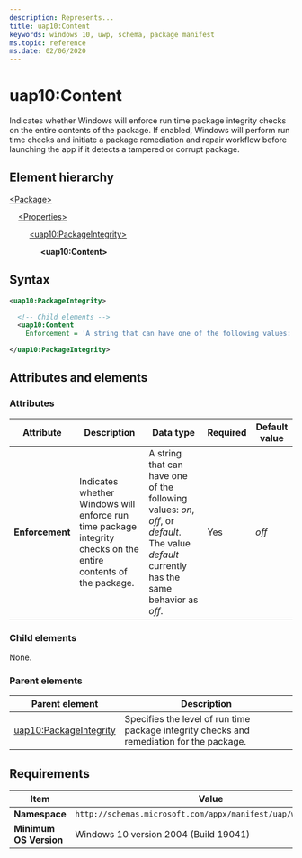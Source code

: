 ```yaml
---
description: Represents...
title: uap10:Content
keywords: windows 10, uwp, schema, package manifest
ms.topic: reference
ms.date: 02/06/2020
---
```


# uap10:Content

Indicates whether Windows will enforce run time package integrity checks on the entire contents of the package. If enabled, Windows will perform run time checks and initiate a package remediation and repair workflow before launching the app if it detects a tampered or corrupt package.

## Element hierarchy

[\<Package\>](element-package.md)

&nbsp;&nbsp;&nbsp;&nbsp;[\<Properties\>](element-properties.md)

&nbsp;&nbsp;&nbsp;&nbsp; &nbsp;&nbsp;&nbsp;&nbsp;[\<uap10:PackageIntegrity\>](element-uap10-packageintegrity.md)

&nbsp;&nbsp;&nbsp;&nbsp; &nbsp;&nbsp;&nbsp;&nbsp; &nbsp;&nbsp;&nbsp;&nbsp;**\<uap10:Content\>**

## Syntax

```xml
<uap10:PackageIntegrity>

  <!-- Child elements -->
  <uap10:Content
    Enforcement = 'A string that can have one of the following values: "on", "off", or "default". The value "default" currently has the same behavior as "off".' />

</uap10:PackageIntegrity>
```

## Attributes and elements

### Attributes

| Attribute | Description | Data type | Required | Default value |
|-|-|-|-|-|
| **Enforcement** | Indicates whether Windows will enforce run time package integrity checks on the entire contents of the package. | A string that can have one of the following values: *on*, *off*, or *default*. The value *default* currently has the same behavior as *off*. | Yes | *off* |

### Child elements

None.

### Parent elements

| Parent element | Description |
|-|-|
| [uap10:PackageIntegrity](element-uap10-packageintegrity.md) | Specifies the level of run time package integrity checks and remediation for the package. |

## Requirements

| Item | Value |
|--|--|
| **Namespace** | `http://schemas.microsoft.com/appx/manifest/uap/windows10/10` |
| **Minimum OS Version** | Windows 10 version 2004 (Build 19041) |
